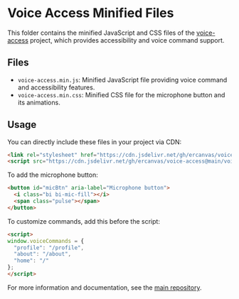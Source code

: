 # Voice Access Minified Files

This folder contains the minified JavaScript and CSS files of the [voice-access](https://github.com/ercanvas/voice-access) project, which provides accessibility and voice command support.

## Files
- `voice-access.min.js`: Minified JavaScript file providing voice command and accessibility features.
- `voice-access.min.css`: Minified CSS file for the microphone button and its animations.

## Usage
You can directly include these files in your project via CDN:

```html
<link rel="stylesheet" href="https://cdn.jsdelivr.net/gh/ercanvas/voice-access@main/voice-access.min.css" />
<script src="https://cdn.jsdelivr.net/gh/ercanvas/voice-access@main/voice-access.min.js" defer></script>
```

To add the microphone button:
```html
<button id="micBtn" aria-label="Microphone button">
  <i class="bi bi-mic-fill"></i>
  <span class="pulse"></span>
</button>
```

To customize commands, add this before the script:
```html
<script>
window.voiceCommands = {
  "profile": "/profile",
  "about": "/about",
  "home": "/"
};
</script>
```

For more information and documentation, see the [main repository](https://github.com/ercanvas/voice-access).
